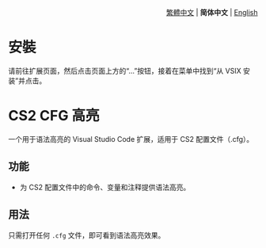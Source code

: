 <div align="right">

[繁體中文](./README.md) | **简体中文** | [English](./README.en.md)

</div>

# 安裝

请前往扩展页面，然后点击页面上方的“...”按钮，接着在菜单中找到“从 VSIX 安装”并点击。

# CS2 CFG 高亮

一个用于语法高亮的 Visual Studio Code 扩展，适用于 CS2 配置文件（.cfg）。

## 功能

- 为 CS2 配置文件中的命令、变量和注释提供语法高亮。

## 用法

只需打开任何 `.cfg` 文件，即可看到语法高亮效果。
